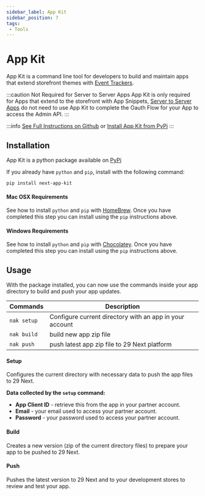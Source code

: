 ```yaml
---
sidebar_label: App Kit
sidebar_position: 7
tags:
 - Tools
---
```

# App Kit

App Kit is a command line tool for developers to build and maintain apps that extend storefront themes with [Event Trackers](/docs/apps/event-tracking.md).

:::caution Not Required for Server to Server Apps
App Kit is only required for Apps that extend to the storefront with App Snippets, [Server to Server Apps](/docs/apps/guides/server-to-server-apps/) do not need to use App Kit to complete the Oauth Flow for your App to access the Admin API.
:::


:::info
[See Full Instructions on Github](https://github.com/29next/app-kit) or [Install App Kit from PyPi](https://pypi.org/project/next-app-kit/)
:::

## Installation

App Kit is a python package available on [PyPi](https://pypi.org/project/next-app-kit/)

If you already have `python` and `pip`, install with the following command:

```
pip install next-app-kit
```

#### Mac OSX Requirements
See how to install `python` and `pip` with [HomeBrew](https://docs.brew.sh/Homebrew-and-Python#python-3x). Once you have completed this step you can install using the `pip` instructions above.

#### Windows Requirements
See how to install `python` and `pip` with [Chocolatey](https://python-docs.readthedocs.io/en/latest/starting/install3/win.html). Once you have completed this step you can install using the `pip` instructions above.

## Usage
With the package installed, you can now use the commands inside your app directory to build and push your app updates.


| Commands | Description |
|-----|-----|
|`nak setup` | Configure current directory with an app in your account |
|`nak build` | build new app zip file |
|`nak push` | push latest app zip file to 29 Next platform |


#### Setup
Configures the current directory with necessary data to push the app files to 29 Next.

**Data collected by the `setup` command:**

- **App Client ID** - retrieve this from the app in your partner account.
- **Email** - your email used to access your partner account.
- **Password** - your password used to access your partner account.

#### Build
Creates a new version (zip of the current directory files) to prepare your app to be pushed to 29 Next.

#### Push
Pushes the latest version to 29 Next and to your development stores to review and test your app.

